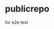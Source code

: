 # publicrepo
for e2e test








































































































































































































































































































































































































































































































































































































































































































































































































































































































































































































































































































































































































































































































